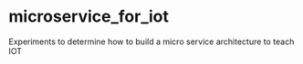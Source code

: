 # microservice_for_iot
Experiments to determine how to build a micro service architecture to teach IOT
